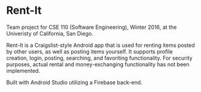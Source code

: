 # Rent-It



Team project for CSE 110 (Software Engineering), Winter 2016, at the Univeristy of California, San Diego.



Rent-It is a Craigslist-style Android app that is used for renting items posted by other users, as well as posting items yourself. It supports profile creation, login, posting, searching, and favoriting functionality. For security purposes, actual rental and money-exchanging functionality has not been implemented.



Built with Android Studio utilizing a Firebase back-end.